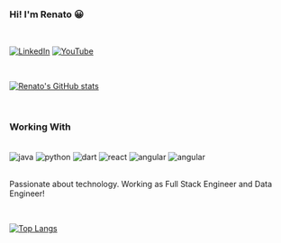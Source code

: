### Hi! I'm Renato 😀
<br/>

[![LinkedIn](https://img.shields.io/badge/LinkedIn-0077B5?style=for-the-badge&logo=linkedin&logoColor=white)](https://www.linkedin.com/in/renato-oliveira-alves-aguiar-776ba551/)
[![YouTube](https://img.shields.io/badge/YouTube-FF0000?style=for-the-badge&logo=youtube&logoColor=white)](https://www.youtube.com/channel/UC_ObK3En_-Bo13siOiMUUoQ)

<br/>

[![Renato's GitHub stats](https://github-readme-stats.vercel.app/api?username=RenatoOAAguiar&show_icons=true&theme=radical)](https://github.com/anuraghazra/github-readme-stats)

<br/>

### **Working With**

<div style="display: inline_block">
    <br/>
    <img align="center" alt="java" src="https://img.shields.io/badge/Java-ED8B00?style=for-the-badge&logo=java&logoColor=white">
    <img align="center" alt="python" src="https://img.shields.io/badge/Python-14354C?style=for-the-badge&logo=python&logoColor=white">
    <img align="center" alt="dart" src="https://img.shields.io/badge/Dart-0175C2?style=for-the-badge&logo=dart&logoColor=white">
    <img align="center" alt="react" src="https://img.shields.io/badge/React-20232A?style=for-the-badge&logo=react&logoColor=61DAFB">
    <img align="center" alt="angular" src="https://img.shields.io/badge/Angular-DD0031?style=for-the-badge&logo=angular&logoColor=white">
    <img align="center" alt="angular" src="https://img.shields.io/badge/Flutter-02569B?style=for-the-badge&logo=flutter&logoColor=white">
</div>
<br/>

Passionate about technology. Working as Full Stack Engineer and Data Engineer!

<br/>

[![Top Langs](https://github-readme-stats.vercel.app/api/top-langs/?username=RenatoOAAguiar&layout=compact)](https://github.com/anuraghazra/github-readme-stats)



<!--
https://emojipedia.org/grinning-face/
**RenatoOAAguiar/RenatoOAAguiar** is a ✨ _special_ ✨ repository because its `README.md` (this file) appears on your GitHub profile.

Here are some ideas to get you started:

- 🔭 I’m currently working on ...
- 🌱 I’m currently learning ...
- 👯 I’m looking to collaborate on ...
- 🤔 I’m looking for help with ...
- 💬 Ask me about ...
- 📫 How to reach me: ...
- 😄 Pronouns: ...
- ⚡ Fun fact: ...
-->

